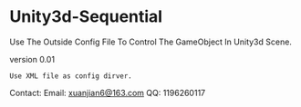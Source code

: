 ﻿# Unity3d-Sequential

Use The Outside Config File To Control The GameObject In Unity3d Scene.

version 0.01

    Use XML file as config dirver.



Contact:
Email:	xuanjian6@163.com
QQ:     1196260117

